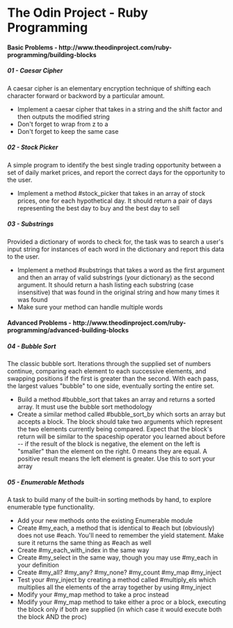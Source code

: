 # The Odin Project - Ruby Programming

<h4>Basic Problems - http://www.theodinproject.com/ruby-programming/building-blocks</h4>

<h5>01 - Caesar Cipher</h5>

  A caesar cipher is an elementary encryption technique of shifting each character forward or backword by a particular amount.
  <ul>
  <li>Implement a caesar cipher that takes in a string and the shift factor and then outputs the modified string</li>
  <li>Don't forget to wrap from z to a</li>
  <li>Don't forget to keep the same case</li>
  </ul>
  
<h5>02 - Stock Picker</h5>

  A simple program to identify the best single trading opportunity between a set of daily market prices, and report the correct days for the opportunity to the user.
  <ul>
  <li>Implement a method #stock_picker that takes in an array of stock prices, one for each hypothetical day. It should return a pair of days representing the best day to buy and the best day to sell</li>
  </ul>

<h5>03 - Substrings</h5>

  Provided a dictionary of words to check for, the task was to search a user's input string for instances of each word in the dictionary and report this data to the user.
  <ul>
  <li>Implement a method #substrings that takes a word as the first argument and then an array of valid substrings (your dictionary) as the second argument. It should return a hash listing each substring (case insensitive) that was found in the original string and how many times it was found</li>
  <li>Make sure your method can handle multiple words</li>
  </ul>

<h4>Advanced Problems - http://www.theodinproject.com/ruby-programming/advanced-building-blocks</h4>

<h5>04 - Bubble Sort</h5>

  The classic bubble sort. Iterations through the supplied set of numbers continue, comparing each element to each successive elements, and swapping positions if the first is greater than the second. With each pass, the largest values "bubble" to one side, eventually sorting the entire set.
  <ul>
  <li>Build a method #bubble_sort that takes an array and returns a sorted array. It must use the bubble sort methodology</li>
  <li>Create a similar method called #bubble_sort_by which sorts an array but accepts a block. The block should take two arguments which represent the two elements currently being compared. Expect that the block's return will be similar to the spaceship operator you learned about before -- if the result of the block is negative, the element on the left is "smaller" than the element on the right. 0 means they are equal. A positive result means the left element is greater. Use this to sort your array</li>
  </ul>

<h5>05 - Enumerable Methods</h5>

  A task to build many of the built-in sorting methods by hand, to explore enumerable type functionality.
  <ul>
  <li>Add your new methods onto the existing Enumerable module</li>
  <li>Create #my_each, a method that is identical to #each but (obviously) does not use #each. You'll need to remember the yield statement. Make sure it returns the same thing as #each as well</li>
  <li>Create #my_each_with_index in the same way</li>
  <li>Create #my_select in the same way, though you may use #my_each in your definition</li>
  <li>Create #my_all? #my_any? #my_none? #my_count #my_map #my_inject</li>
  <li>Test your #my_inject by creating a method called #multiply_els which multiplies all the elements of the array together by using #my_inject</li>
  <li>Modify your #my_map method to take a proc instead</li>
  <li>Modify your #my_map method to take either a proc or a block, executing the block only if both are supplied (in which case it would execute both the block AND the proc)</li>
  </ul>
